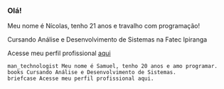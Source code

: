 ### Olá!

Meu nome é Nícolas, tenho 21 anos e travalho com programação!

Cursando Análise e Desenvolvimento de Sistemas na Fatec Ipiranga

Acesse meu perfil profissional <a href="https://www.linkedin.com/in/nicolas-arcas-01063712a/">aqui</a>

<!--
**nicolasarcas/nicolasarcas** is a ✨ _special_ ✨ repository because its `README.md` (this file) appears on your GitHub profile.

Here are some ideas to get you started:

- 🔭 I’m currently working on ...
- 🌱 I’m currently learning ...
- 👯 I’m looking to collaborate on ...
- 🤔 I’m looking for help with ...
- 💬 Ask me about ...
- 📫 How to reach me: ...
- 😄 Pronouns: ...
- ⚡ Fun fact: ...
-->

    man_technologist Meu nome é Samuel, tenho 20 anos e amo programar.
    books Cursando Análise e Desenvolvimento de Sistemas.
    briefcase Acesse meu perfil profissional aqui.

